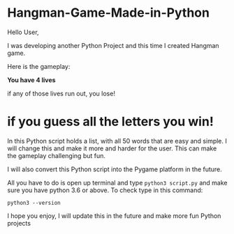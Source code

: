 # Hangman-Game-Made-in-Python

Hello User, 
 
 I was developing another Python Project and this time I created Hangman game. 
 
 Here is the gameplay:
 
 **You have 4 lives** 
 
 if any of those lives run out, you lose!
 
 if you guess all the letters you win!
 ==========================================================================================
 
 In this Python script holds a list, with all 50 words that are easy and simple. I will change this and make it more and harder for the user. 
 This can make the gameplay challenging but fun. 
 
 I will also convert this Python script into the Pygame platform in the future.
 
 All you have to do is open up terminal and type `python3 script.py` and make sure you have python 3.6 or above. To check type in this command:
 
 `python3 --version`
 
 I hope you enjoy, I will update this in the future and make more fun Python projects
